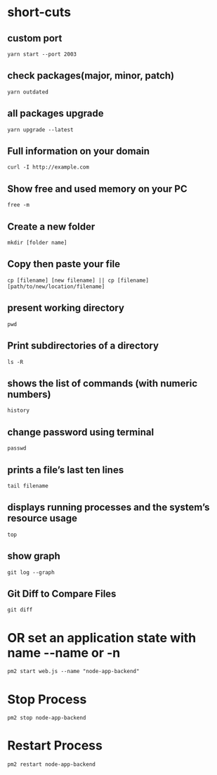 # short-cuts

## custom port
    yarn start --port 2003

## check packages(major, minor, patch)
    yarn outdated

## all packages upgrade
    yarn upgrade --latest

## Full information on your domain
    curl -I http://example.com

## Show free and used memory on your PC 
    free -m

## Create a new folder
    mkdir [folder name]

## Copy then paste your file
    cp [filename] [new filename] || cp [filename] [path/to/new/location/filename]

## present working directory
    pwd

## Print subdirectories of a directory
    ls -R

## shows the list of commands (with numeric numbers)
    history

## change password using terminal
    passwd

## prints a file’s last ten lines
    tail filename

## displays running processes and the system’s resource usage
    top

## show graph 
    git log --graph

## Git Diff to Compare Files
    git diff

# OR set an application state with name --name or -n
    pm2 start web.js --name "node-app-backend"
    
# Stop Process
    pm2 stop node-app-backend

# Restart Process
    pm2 restart node-app-backend

